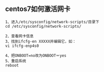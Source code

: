 ## centos7如何激活网卡

```激活网卡
1、进入/etc/sysconfig/network-scripts/目录下
cd /etc/sysconfig/network-scripts/

2、查看网卡信息
3、找到ifcfg-en XXXXX并编辑它，如：
vi ifcfg-enp4s0

4、把ONBOOT=no改为ONBOOT＝yes
5、重启系统
reboot
```

